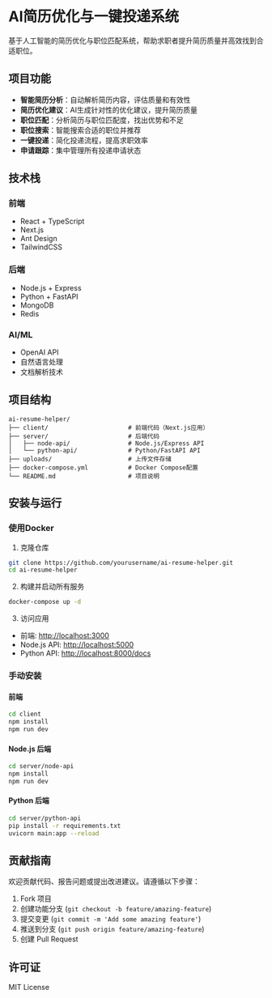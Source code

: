 # AI简历优化与一键投递系统

基于人工智能的简历优化与职位匹配系统，帮助求职者提升简历质量并高效找到合适职位。

## 项目功能

- **智能简历分析**：自动解析简历内容，评估质量和有效性
- **简历优化建议**：AI生成针对性的优化建议，提升简历质量
- **职位匹配**：分析简历与职位匹配度，找出优势和不足
- **职位搜索**：智能搜索合适的职位并推荐
- **一键投递**：简化投递流程，提高求职效率
- **申请跟踪**：集中管理所有投递申请状态

## 技术栈

### 前端

- React + TypeScript
- Next.js
- Ant Design
- TailwindCSS

### 后端

- Node.js + Express
- Python + FastAPI
- MongoDB
- Redis

### AI/ML

- OpenAI API
- 自然语言处理
- 文档解析技术

## 项目结构

```
ai-resume-helper/
├── client/                      # 前端代码（Next.js应用）
├── server/                      # 后端代码
│   ├── node-api/                # Node.js/Express API
│   └── python-api/              # Python/FastAPI API
├── uploads/                     # 上传文件存储
├── docker-compose.yml           # Docker Compose配置
└── README.md                    # 项目说明
```

## 安装与运行

### 使用Docker

1. 克隆仓库

```bash
git clone https://github.com/yourusername/ai-resume-helper.git
cd ai-resume-helper
```

2. 构建并启动所有服务

```bash
docker-compose up -d
```

3. 访问应用

- 前端: <http://localhost:3000>
- Node.js API: <http://localhost:5000>
- Python API: <http://localhost:8000/docs>

### 手动安装

#### 前端

```bash
cd client
npm install
npm run dev
```

#### Node.js 后端

```bash
cd server/node-api
npm install
npm run dev
```

#### Python 后端

```bash
cd server/python-api
pip install -r requirements.txt
uvicorn main:app --reload
```

## 贡献指南

欢迎贡献代码、报告问题或提出改进建议。请遵循以下步骤：

1. Fork 项目
2. 创建功能分支 (`git checkout -b feature/amazing-feature`)
3. 提交变更 (`git commit -m 'Add some amazing feature'`)
4. 推送到分支 (`git push origin feature/amazing-feature`)
5. 创建 Pull Request

## 许可证

MIT License
